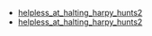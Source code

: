  - [helpless_at_halting_harpy_hunts2](helpless_at_halting_harpy_hunts2.md)
 - [helpless_at_halting_harpy_hunts2](helpless_at_halting_harpy_hunts2.md)
